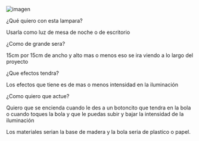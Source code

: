 
![imagen](https://user-images.githubusercontent.com/78345742/116204483-1c070d80-a73d-11eb-8d5a-26c531dfa1dc.png)



¿Qué quiero con esta lampara?

   Usarla como luz de mesa de noche o de escritorio

¿Como de grande sera?

   15cm por 15cm de ancho y alto mas o menos eso se ira viendo a lo largo del proyecto

¿Que efectos tendra?

   Los efectos que tiene es de mas o menos intensidad en la iluminación

¿Como quiero que actue?

   Quiero que se encienda cuando le des a un botoncito que tendra en la bola o cuando toques la bola y que le puedas subir y bajar la intensidad de la iluminación

Los materiales serian la base de madera y la bola seria de plastico o papel.
